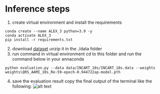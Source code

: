 # Inference steps

1. create virtual environment and install the requirements
```
conda create --name ALEX_3 python=3.9 -y 
conda activate ALEX_3
pip install -r requirements.txt

```
2. download [dataset](https://drive.google.com/file/d/1zkyu6uXCLCKZo48Ei3XCUXv95_mDd136/view?usp=sharing)
unzip it in the ./data folder
3. run command in virtual environment
cd to this folder and run the command below in your annaconda

```
python evaluation.py --data data/INCART_10s/INCART_10s.data --weights weights\QRS_AAMI_10s_Re-59-epoch-0.944722ap-model.pth
```

4. save the evaluation result
copy the final output of the terminal like the following:
![alt text](https://github.com/mn12you/YOLO-ResTinyECG-main/blob/master/result_sample.png?raw=true)
